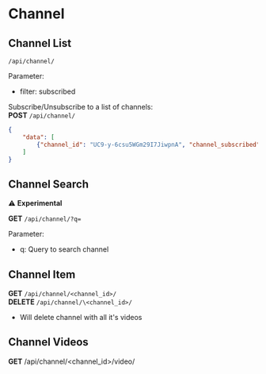 # Channel

## Channel List
`/api/channel/`

Parameter:  

- filter: subscribed

Subscribe/Unsubscribe to a list of channels:  
**POST** `/api/channel/`
```json
{
    "data": [
        {"channel_id": "UC9-y-6csu5WGm29I7JiwpnA", "channel_subscribed": true}
    ]
}
```

## Channel Search

⚠️ **Experimental**

**GET** `/api/channel/?q=`

Parameter:  

- q: Query to search channel

## Channel Item
**GET** `/api/channel/<channel_id>/`  
**DELETE** `/api/channel/\<channel_id>/`  

- Will delete channel with all it's videos

## Channel Videos
**GET** /api/channel/\<channel_id>/video/
